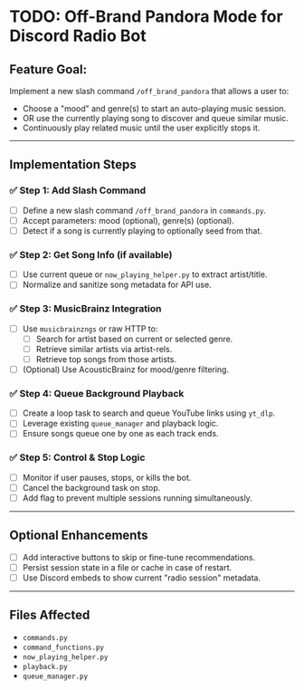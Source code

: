 
# TODO: Off-Brand Pandora Mode for Discord Radio Bot

## Feature Goal:
Implement a new slash command `/off_brand_pandora` that allows a user to:
- Choose a "mood" and genre(s) to start an auto-playing music session.
- OR use the currently playing song to discover and queue similar music.
- Continuously play related music until the user explicitly stops it.

---

## Implementation Steps

### ✅ Step 1: Add Slash Command
- [ ] Define a new slash command `/off_brand_pandora` in `commands.py`.
- [ ] Accept parameters: mood (optional), genre(s) (optional).
- [ ] Detect if a song is currently playing to optionally seed from that.

### ✅ Step 2: Get Song Info (if available)
- [ ] Use current queue or `now_playing_helper.py` to extract artist/title.
- [ ] Normalize and sanitize song metadata for API use.

### ✅ Step 3: MusicBrainz Integration
- [ ] Use `musicbrainzngs` or raw HTTP to:
  - [ ] Search for artist based on current or selected genre.
  - [ ] Retrieve similar artists via artist-rels.
  - [ ] Retrieve top songs from those artists.
- [ ] (Optional) Use AcousticBrainz for mood/genre filtering.

### ✅ Step 4: Queue Background Playback
- [ ] Create a loop task to search and queue YouTube links using `yt_dlp`.
- [ ] Leverage existing `queue_manager` and playback logic.
- [ ] Ensure songs queue one by one as each track ends.

### ✅ Step 5: Control & Stop Logic
- [ ] Monitor if user pauses, stops, or kills the bot.
- [ ] Cancel the background task on stop.
- [ ] Add flag to prevent multiple sessions running simultaneously.

---

## Optional Enhancements
- [ ] Add interactive buttons to skip or fine-tune recommendations.
- [ ] Persist session state in a file or cache in case of restart.
- [ ] Use Discord embeds to show current "radio session" metadata.

---

## Files Affected
- `commands.py`
- `command_functions.py`
- `now_playing_helper.py`
- `playback.py`
- `queue_manager.py`
